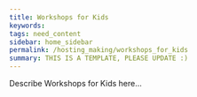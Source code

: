 ```yaml
---
title: Workshops for Kids
keywords: 
tags: need_content
sidebar: home_sidebar
permalink: /hosting_making/workshops_for_kids
summary: THIS IS A TEMPLATE, PLEASE UPDATE :)
---
```


Describe Workshops for Kids here...
